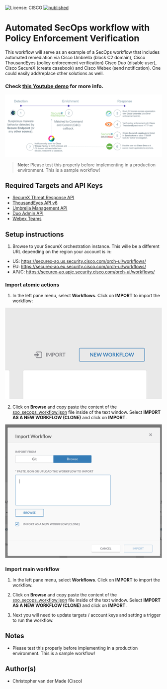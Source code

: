 ![License: CISCO](https://img.shields.io/badge/License-CISCO-blue.svg)
[![published](https://static.production.devnetcloud.com/codeexchange/assets/images/devnet-published.svg)](https://developer.cisco.com/codeexchange/github/repo/chrivand/sxo_secops_workflow/)

# Automated SecOps workflow with Policy Enforcement Verification
This workflow will serve as an example of a SecOps workflow that includes automated remediation via Cisco Umbrella (block C2 domain), Cisco ThousandEyes (policy enforcement verification) Cisco Duo (disable user), Cisco SecureX (create casebook) and Cisco Webex (send notification). One could easily add/replace other solutions as well.

### Check [this Youtube demo](https://www.youtube.com/watch?v=7j95srlLua4) for more info.

![](screenshots/overview_workflow.png)

> **Note:** Please test this properly before implementing in a production environment. This is a sample workflow!

## Required Targets and API Keys
- [SecureX Threat Response API](https://visibility.amp.cisco.com/help/integration)
- [ThousandEyes API v6](https://developer.thousandeyes.com/v6/)
- [Umbrella Management API](https://developer.cisco.com/docs/cloud-security/#!destination-lists-introduction-overview)
- [Duo Admin API](https://duo.com/docs/adminapi)
- [Webex Teams](https://developer.webex.com/docs/getting-started)

## Setup instructions

1. Browse to your SecureX orchestration instance. This wille be a different URL depending on the region your account is in: 

* US: https://securex-ao.us.security.cisco.com/orch-ui/workflows/
* EU: https://securex-ao.eu.security.cisco.com/orch-ui/workflows/
* APJC: https://securex-ao.apjc.security.cisco.com/orch-ui/workflows/

### Import atomic actions

1. In the left pane menu, select **Workflows**. Click on **IMPORT** to import the workflow:

![](screenshots/import-workflow.png)

2. Click on **Browse** and copy paste the content of the [sxo_secops_workflow.json](https://raw.githubusercontent.com/github-username/name-of-repo/main/sxo_secops_workflow.json) file inside of the text window. Select **IMPORT AS A NEW WORKFLOW (CLONE)** and click on **IMPORT**.

![](screenshots/copy-paste.png)

### Import main workflow

1. In the left pane menu, select **Workflows**. Click on **IMPORT** to import the workflow.

2. Click on **Browse** and copy paste the content of the [sxo_secops_workflow.json](https://raw.githubusercontent.com/github-username/name-of-repo/main/sxo_secops_workflow.json) file inside of the text window.  Select **IMPORT AS A NEW WORKFLOW (CLONE)** and click on **IMPORT**.

3. Next you will need to update targets / account keys and setting a trigger to run the workflow.

## Notes

* Please test this properly before implementing in a production environment. This is a sample workflow!

## Author(s)

* Christopher van der Made (Cisco)
